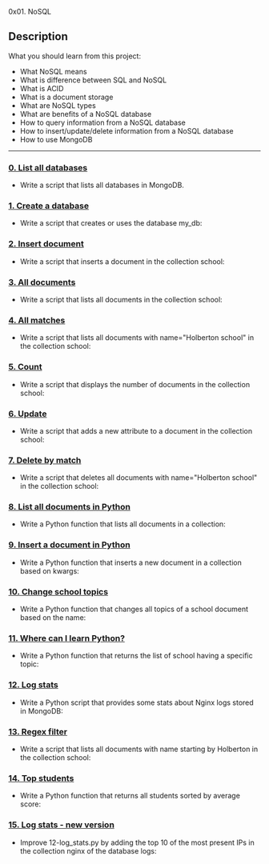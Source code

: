  0x01. NoSQL

## Description

What you should learn from this project:

* What NoSQL means
* What is difference between SQL and NoSQL
* What is ACID
* What is a document storage
* What are NoSQL types
* What are benefits of a NoSQL database
* How to query information from a NoSQL database
* How to insert/update/delete information from a NoSQL database
* How to use MongoDB

---

### [0. List all databases](./0-list_databases)

* Write a script that lists all databases in MongoDB.

### [1. Create a database](./1-use_or_create_database)

* Write a script that creates or uses the database my_db:

### [2. Insert document](./2-insert)

* Write a script that inserts a document in the collection school:

### [3. All documents](./3-all)

* Write a script that lists all documents in the collection school:

### [4. All matches](./4-match)

* Write a script that lists all documents with name="Holberton school" in the collection school:

### [5. Count](./5-count)

* Write a script that displays the number of documents in the collection school:

### [6. Update](./6-update)

* Write a script that adds a new attribute to a document in the collection school:

### [7. Delete by match](./7-delete)

* Write a script that deletes all documents with name="Holberton school" in the collection school:

### [8. List all documents in Python](./8-all.py)

* Write a Python function that lists all documents in a collection:

### [9. Insert a document in Python](./9-insert_school.py)

* Write a Python function that inserts a new document in a collection based on kwargs:

### [10. Change school topics](./10-update_topics.py)

* Write a Python function that changes all topics of a school document based on the name:

### [11. Where can I learn Python?](./11-schools_by_topic.py)

* Write a Python function that returns the list of school having a specific topic:

### [12. Log stats](./12-log_stats.py)

* Write a Python script that provides some stats about Nginx logs stored in MongoDB:

### [13. Regex filter](./100-find)

* Write a script that lists all documents with name starting by Holberton in the collection school:

### [14. Top students](./101-students.py)

* Write a Python function that returns all students sorted by average score:

### [15. Log stats - new version](./102-log_stats.py )

* Improve 12-log_stats.py by adding the top 10 of the most present IPs in the collection nginx of the database logs:

